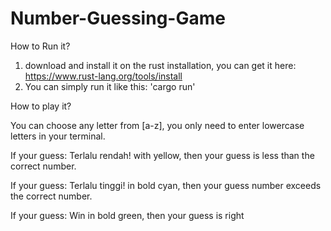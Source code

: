 # Number-Guessing-Game
How to Run it?
1. download and install it on the rust installation, you can get it here: https://www.rust-lang.org/tools/install
2. You can simply run it like this: 'cargo run'

How to play it?

You can choose any letter from [a-z], you only need to enter lowercase letters in your terminal.

If your guess: Terlalu rendah!
with yellow,
then your guess is less than the correct number.

If your guess: Terlalu tinggi!
in bold cyan,
then your guess number exceeds the correct number.

If your guess: Win
in bold green,
then your guess is right
